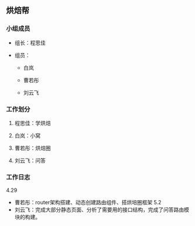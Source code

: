 ## 烘焙帮

### 小组成员

- 组长：程思佳

- 组员：

  - 白岚

  - 曹若彤

  - 刘云飞 

    

### 工作划分

1. 程思佳：学烘焙

2. 白岚：小窝

3. 曹若彤：烘焙圈

4. 刘云飞：问答

   

### 工作日志
4.29
- 曹若彤：router架构搭建、动态创建路由组件、搭烘培圈框架
5.2
- 刘云飞：完成大部分静态页面、分析了需要用的接口结构，完成了问答路由模块的构建。
